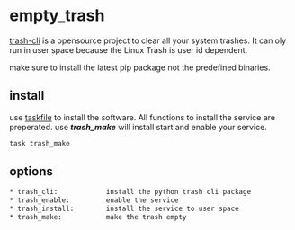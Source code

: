 # empty_trash

[trash-cli](https://github.com/andreafrancia/trash-cli) is a opensource project to clear all your system trashes. It can oly run in user space because the Linux Trash is user id dependent.


make sure to install the latest pip package not the predefined binaries.
## install

use [taskfile](https://taskfile.dev/) to install the software. All functions to install the service are preperated. use ***trash_make*** will install start and enable your service.

```bash
task trash_make
```

## options

```bash 
* trash_cli:            install the python trash cli package
* trash_enable:         enable the service
* trash_install:        install the service to user space
* trash_make:           make the trash empty
```